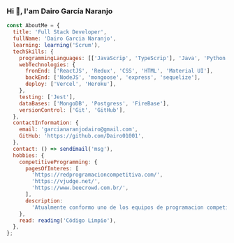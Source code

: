 ### Hi 👋, I'am Dairo García Naranjo

```javascript
const AboutMe = {
  title: 'Full Stack Developer',
  fullName: 'Dairo Garcia Naranjo',
  learning: learning('Scrum'),
  techSkills: {
    programmingLanguages: [['JavaScrip', 'TypeScrip'], 'Java', 'Python', 'C++'],
    webTechnologies: {
      fronEnd: ['ReactJS', 'Redux', 'CSS', 'HTML', 'Material UI'],
      backEnd: ['NodeJS', 'mongoose', 'express', 'sequelize'],
      deploy: ['Vercel', 'Heroku'],
    },
    testing: ['Jest'],
    dataBases: ['MongoDB', 'Postgress', 'FireBase'],
    versionControl: ['Git', 'GitHub'],
  },
  contactInformation: {
    email: 'garcianaranjodairo@gmail.com',
    GitHub: 'https://github.com/Dairo01001',
  },
  contact: () => sendEmail('msg'),
  hobbies: {
    competitiveProgramming: {
      pagesOfInteres: [
        'https://redprogramacioncompetitiva.com/',
        'https://vjudge.net/',
        'https://www.beecrowd.com.br/',
      ],
      description:
        'Atualmente conformo uno de los equipos de programacion competitiva de la Universidad de la Amazonia',
    },
    read: reading('Código Limpio'),
  },
};
```


<!--
**Dairo01001/Dairo01001** is a ✨ _special_ ✨ repository because its `README.md` (this file) appears on your GitHub profile.

Here are some ideas to get you started:

- 🔭 I’m currently working on ...
- 🌱 I’m currently learning ...
- 👯 I’m looking to collaborate on ...
- 🤔 I’m looking for help with ...
- 💬 Ask me about ...
- 📫 How to reach me: ...
- 😄 Pronouns: ...
- ⚡ Fun fact: ...
-->
